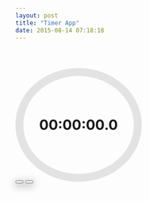 ```yaml
---
layout: post
title: "Timer App"
date: 2015-08-14 07:18:18
---
```


<script src="https://cdnjs.cloudflare.com/ajax/libs/moment.js/2.10.6/moment.min.js"></script>

<style>
    body{
        margin-top: 80px;
    }
    #main{
        border: 16px solid rgba(0, 0, 0, .1);
        display: inline-block;
        padding: 82px 32px;
        border-radius: 100%;
    }
    #button-group{
        position: relative;
        top: -32px;
    }
    #button-group .btn{
        box-shadow: 0px 4px 16px #777;
    }
</style>

<div class="col-xs-12 text-center">
    <h1 id="main">
        00:00:00.0
    </h1>
    <div id="button-group" class="text-center">
        <button 
            class="btn btn-danger" 
            id="reset" 
        >
            <i class="fa fa-repeat"></i>
        </button>
        <button class="btn btn-lg btn-primary" id="trigger">
            <i class="fa fa-play"></i>
        </button>
    </div>
</div>

<script>
    var run = false;
    $("#reset").click(function(){
        var proceed = confirm("Are You sure?");
        if(proceed){
            counter = 0;
            run = false;
            $("#main").text("00:00:00.0");
            var ic = $("#trigger").find('i');
            if(ic.hasClass('fa-pause')){
                ic.removeClass('fa-pause');
                ic.addClass('fa-play');
            }
        }
    })
    $("#trigger").click(function(){
        var ic = $(this).find('i');
        if(ic.hasClass('fa-play')){
            ic.removeClass('fa-play');
            ic.addClass('fa-pause');
        }else{
            ic.removeClass('fa-pause');
            ic.addClass('fa-play');
        }
        run = !run;
    });
    var counter = 0;
    setInterval(function(){
        if(!run)return;
        var ms = (counter*100);
        var seconds = Math.floor(ms/1000);
        var minutes = Math.floor(seconds/60);
        var hours = Math.floor(minutes/60);

        var ms = ms%1000;
        var second = seconds%60;
        var minute = minutes%60;

        var time = {
            hours: hours,
            minutes: minute,
            seconds: second,
            milliseconds: ms,
        };

        var value = moment(time).format("HH:mm:ss.S");
        $("#main").text(value);

        counter++;
    }, 100);
</script>
